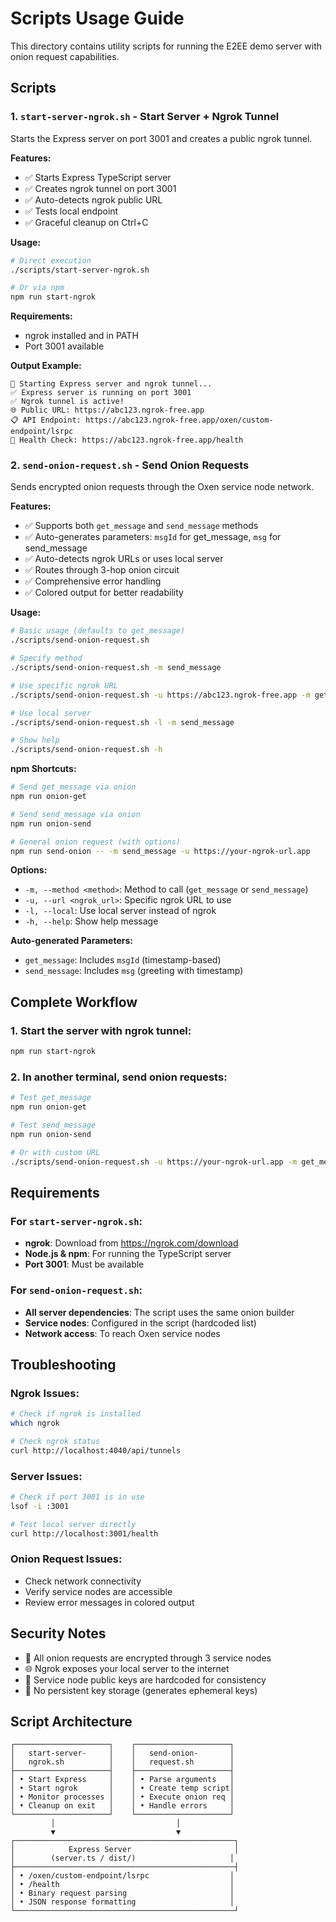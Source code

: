 # Scripts Usage Guide

This directory contains utility scripts for running the E2EE demo server with onion request capabilities.

## Scripts

### 1. `start-server-ngrok.sh` - Start Server + Ngrok Tunnel

Starts the Express server on port 3001 and creates a public ngrok tunnel.

**Features:**
- ✅ Starts Express TypeScript server
- ✅ Creates ngrok tunnel on port 3001
- ✅ Auto-detects ngrok public URL
- ✅ Tests local endpoint
- ✅ Graceful cleanup on Ctrl+C

**Usage:**
```bash
# Direct execution
./scripts/start-server-ngrok.sh

# Or via npm
npm run start-ngrok
```

**Requirements:**
- ngrok installed and in PATH
- Port 3001 available

**Output Example:**
```
🚀 Starting Express server and ngrok tunnel...
✅ Express server is running on port 3001
✅ Ngrok tunnel is active!
🌐 Public URL: https://abc123.ngrok-free.app
📋 API Endpoint: https://abc123.ngrok-free.app/oxen/custom-endpoint/lsrpc
🏥 Health Check: https://abc123.ngrok-free.app/health
```

### 2. `send-onion-request.sh` - Send Onion Requests

Sends encrypted onion requests through the Oxen service node network.

**Features:**
- ✅ Supports both `get_message` and `send_message` methods
- ✅ Auto-generates parameters: `msgId` for get_message, `msg` for send_message
- ✅ Auto-detects ngrok URLs or uses local server
- ✅ Routes through 3-hop onion circuit
- ✅ Comprehensive error handling
- ✅ Colored output for better readability

**Usage:**
```bash
# Basic usage (defaults to get_message)
./scripts/send-onion-request.sh

# Specify method
./scripts/send-onion-request.sh -m send_message

# Use specific ngrok URL
./scripts/send-onion-request.sh -u https://abc123.ngrok-free.app -m get_message

# Use local server
./scripts/send-onion-request.sh -l -m send_message

# Show help
./scripts/send-onion-request.sh -h
```

**npm Shortcuts:**
```bash
# Send get_message via onion
npm run onion-get

# Send send_message via onion  
npm run onion-send

# General onion request (with options)
npm run send-onion -- -m send_message -u https://your-ngrok-url.app
```

**Options:**
- `-m, --method <method>`: Method to call (`get_message` or `send_message`)
- `-u, --url <ngrok_url>`: Specific ngrok URL to use
- `-l, --local`: Use local server instead of ngrok
- `-h, --help`: Show help message

**Auto-generated Parameters:**
- `get_message`: Includes `msgId` (timestamp-based)
- `send_message`: Includes `msg` (greeting with timestamp)

## Complete Workflow

### 1. Start the server with ngrok tunnel:
```bash
npm run start-ngrok
```

### 2. In another terminal, send onion requests:
```bash
# Test get_message
npm run onion-get

# Test send_message  
npm run onion-send

# Or with custom URL
./scripts/send-onion-request.sh -u https://your-ngrok-url.app -m get_message
```

## Requirements

### For `start-server-ngrok.sh`:
- **ngrok**: Download from https://ngrok.com/download
- **Node.js & npm**: For running the TypeScript server
- **Port 3001**: Must be available

### For `send-onion-request.sh`:
- **All server dependencies**: The script uses the same onion builder
- **Service nodes**: Configured in the script (hardcoded list)
- **Network access**: To reach Oxen service nodes

## Troubleshooting

### Ngrok Issues:
```bash
# Check if ngrok is installed
which ngrok

# Check ngrok status
curl http://localhost:4040/api/tunnels
```

### Server Issues:
```bash
# Check if port 3001 is in use
lsof -i :3001

# Test local server directly
curl http://localhost:3001/health
```

### Onion Request Issues:
- Check network connectivity
- Verify service nodes are accessible
- Review error messages in colored output

## Security Notes

- 🔐 All onion requests are encrypted through 3 service nodes
- 🌐 Ngrok exposes your local server to the internet
- 🧅 Service node public keys are hardcoded for consistency
- 🔑 No persistent key storage (generates ephemeral keys)

## Script Architecture

```
┌─────────────────────┐    ┌─────────────────────┐
│   start-server-     │    │   send-onion-       │
│   ngrok.sh          │    │   request.sh        │
├─────────────────────┤    ├─────────────────────┤
│ • Start Express     │    │ • Parse arguments   │
│ • Start ngrok       │    │ • Create temp script│
│ • Monitor processes │    │ • Execute onion req │
│ • Cleanup on exit   │    │ • Handle errors     │
└─────────────────────┘    └─────────────────────┘
         │                           │
         ▼                           ▼
┌─────────────────────────────────────────────────┐
│            Express Server                       │
│        (server.ts / dist/)                     │
├─────────────────────────────────────────────────┤
│ • /oxen/custom-endpoint/lsrpc                  │
│ • /health                                      │
│ • Binary request parsing                       │
│ • JSON response formatting                     │
└─────────────────────────────────────────────────┘
```
